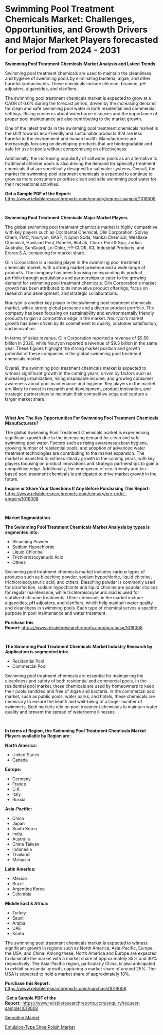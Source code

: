 <p><h1>Swimming Pool Treatment Chemicals Market: Challenges, Opportunities, and Growth Drivers and Major Market Players forecasted for period from 2024 - 2031</h1></p><p><strong>Swimming Pool Treatment Chemicals Market Analysis and Latest Trends</strong></p>
<p><p>Swimming pool treatment chemicals are used to maintain the cleanliness and hygiene of swimming pools by eliminating bacteria, algae, and other harmful contaminants. These chemicals include chlorine, bromine, pH adjusters, algaecides, and clarifiers.</p><p>The swimming pool treatment chemicals market is expected to grow at a CAGR of 6.6% during the forecast period, driven by the increasing demand for clean and safe swimming pool water in both residential and commercial settings. Rising concerns about waterborne diseases and the importance of proper pool maintenance are also contributing to the market growth.</p><p>One of the latest trends in the swimming pool treatment chemicals market is the shift towards eco-friendly and sustainable products that are less harmful to the environment and human health. Manufacturers are increasingly focusing on developing products that are biodegradable and safe for use in pools without compromising on effectiveness.</p><p>Additionally, the increasing popularity of saltwater pools as an alternative to traditional chlorine pools is also driving the demand for specialty treatment chemicals that are specifically designed for saltwater systems. Overall, the market for swimming pool treatment chemicals is expected to continue to grow as more consumers prioritize clean and safe swimming pool water for their recreational activities.</p></p>
<p><strong>Get a Sample PDF of the Report:&nbsp;</strong> <a href="https://www.reliableresearchreports.com/enquiry/request-sample/1018008">https://www.reliableresearchreports.com/enquiry/request-sample/1018008</a></p>
<p>&nbsp;</p>
<p><strong>Swimming Pool Treatment Chemicals Major Market Players</strong></p>
<p><p>The global swimming pool treatment chemicals market is highly competitive with key players such as Occidental Chemical, Olin Corporation, Solvay Chem, FMC, Nouryon, BASF, Nippon Soda, Nankai Chemical, Westlake Chemical, Haviland Pool, Robelle, BioLab, Clorox Pool & Spa, Zodiac Australia, SunGuard, Lo-Chlor, HY-CLOR, ICL Industrial Products, and Ercros S.A. competing for market share.</p><p>Olin Corporation is a leading player in the swimming pool treatment chemicals market, with a strong market presence and a wide range of products. The company has been focusing on expanding its product portfolio through acquisitions and partnerships to cater to the growing demand for swimming pool treatment chemicals. Olin Corporation's market growth has been attributed to its innovative product offerings, focus on research and development, and strategic collaborations.</p><p>Nouryon is another key player in the swimming pool treatment chemicals market, with a strong global presence and a diverse product portfolio. The company has been focusing on sustainability and environmentally friendly products to gain a competitive edge in the market. Nouryon's market growth has been driven by its commitment to quality, customer satisfaction, and innovation.</p><p>In terms of sales revenue, Olin Corporation reported a revenue of $5.58 billion in 2020, while Nouryon reported a revenue of $9.3 billion in the same year. These figures highlight the strong market position and growth potential of these companies in the global swimming pool treatment chemicals market.</p><p>Overall, the swimming pool treatment chemicals market is expected to witness significant growth in the coming years, driven by factors such as increasing urbanization, rising disposable income, and growing consumer awareness about pool maintenance and hygiene. Key players in the market are likely to invest in research and development, product innovation, and strategic partnerships to maintain their competitive edge and capture a larger market share.</p></p>
<p>&nbsp;</p>
<p><strong>What Are The Key Opportunities For Swimming Pool Treatment Chemicals Manufacturers?</strong></p>
<p><p>The global Swimming Pool Treatment Chemicals market is experiencing significant growth due to the increasing demand for clean and safe swimming pool water. Factors such as rising awareness about hygiene, growing number of residential pools, and adoption of advanced water treatment technologies are contributing to the market expansion. The market is expected to witness steady growth in the coming years, with key players focusing on product innovations and strategic partnerships to gain a competitive edge. Additionally, the emergence of eco-friendly and bio-based pool treatment chemicals is anticipated to drive market growth in the future.</p></p>
<p><strong>Inquire or Share Your Questions If Any Before Purchasing This Report:</strong> <a href="https://www.reliableresearchreports.com/enquiry/pre-order-enquiry/1018008">https://www.reliableresearchreports.com/enquiry/pre-order-enquiry/1018008</a></p>
<p>&nbsp;</p>
<p><strong>Market Segmentation</strong></p>
<p><strong>The Swimming Pool Treatment Chemicals Market Analysis by types is segmented into:</strong></p>
<p><ul><li>Bleaching Powder</li><li>Sodium Hypochlorite</li><li>Liquid Chlorine</li><li>Trichloroisocyanuric Acid</li><li>Others</li></ul></p>
<p><p>Swimming pool treatment chemicals market includes various types of products such as bleaching powder, sodium hypochlorite, liquid chlorine, trichloroisocyanuric acid, and others. Bleaching powder is commonly used for disinfection, sodium hypochlorite and liquid chlorine are popular choices for regular maintenance, while trichloroisocyanuric acid is used for stabilized chlorine treatments. Other chemicals in the market include algaecides, pH adjusters, and clarifiers, which help maintain water quality and cleanliness in swimming pools. Each type of chemical serves a specific purpose in pool maintenance and water treatment.</p></p>
<p><strong>Purchase this Report:&nbsp;</strong><a href="https://www.reliableresearchreports.com/purchase/1018008">https://www.reliableresearchreports.com/purchase/1018008</a></p>
<p>&nbsp;</p>
<p><strong>The Swimming Pool Treatment Chemicals Market Industry Research by Application is segmented into:</strong></p>
<p><ul><li>Residential Pool</li><li>Commercial Pool</li></ul></p>
<p><p>Swimming pool treatment chemicals are essential for maintaining the cleanliness and safety of both residential and commercial pools. In the residential pool market, these chemicals are used by homeowners to keep their pools sanitized and free of algae and bacteria. In the commercial pool market, such as public pools, water parks, and hotels, these chemicals are necessary to ensure the health and well-being of a larger number of swimmers. Both markets rely on pool treatment chemicals to maintain water quality and prevent the spread of waterborne illnesses.</p></p>
<p>&nbsp;</p>
<p><strong>In terms of Region, the Swimming Pool Treatment Chemicals Market Players available by Region are:</strong></p>
<p>
    <p> <strong> North America: </strong>
        <ul>
            <li>United States</li>
            <li>Canada</li>
        </ul>
        </p> 
    <p> <strong> Europe: </strong>
        <ul>
            <li>Germany</li>
            <li>France</li>
            <li>U.K.</li>
            <li>Italy</li>
            <li>Russia</li>
        </ul>
        </p> 
    <p> <strong> Asia-Pacific: </strong>
        <ul>
            <li>China</li>
            <li>Japan</li>
            <li>South Korea</li>
            <li>India</li>
            <li>Australia</li>
            <li>China Taiwan</li>
            <li>Indonesia</li>
            <li>Thailand</li>
            <li>Malaysia</li>
        </ul>
        </p> 
    <p> <strong> Latin America: </strong>
        <ul>
            <li>Mexico</li>
            <li>Brazil</li>
            <li>Argentina Korea</li>
            <li>Colombia</li>
        </ul>
        </p> 
    <p> <strong> Middle East & Africa: </strong>
        <ul>
            <li>Turkey</li>
            <li>Saudi</li>
            <li>Arabia</li>
            <li>UAE</li>
            <li>Korea</li>
        </ul>
    </p>
    </p>
<p><p>The swimming pool treatment chemicals market is expected to witness significant growth in regions such as North America, Asia-Pacific, Europe, the USA, and China. Among these, North America and Europe are expected to dominate the market with a market share of approximately 35% and 30% respectively. The Asia-Pacific region, particularly China, is also anticipated to exhibit substantial growth, capturing a market share of around 25%. The USA is expected to hold a market share of approximately 10%.</p></p>
<p><strong>Purchase this Report: </strong><a href="https://www.reliableresearchreports.com/purchase/1018008">https://www.reliableresearchreports.com/purchase/1018008</a></p>
<p>&nbsp;<strong>Get a Sample PDF of the Report:&nbsp;&nbsp;</strong><a href="https://www.reliableresearchreports.com/enquiry/request-sample/1018008">https://www.reliableresearchreports.com/enquiry/request-sample/1018008</a></p>
<p><strong></strong></p>
<p><p><a href="https://view.publitas.com/reportprime-1/smoothie-market-size-share-trends-analysis-report-by-application-regional-outlook-competitive-strategies-and-segment-forecasts-2024-2031/">Smoothie Market</a></p><p><a href="https://boundless-drawbridge-702.notion.site/Decoding-the-Emulsion-Type-Shoe-Polish-Market-A-Deep-Dive-into-the-Latest-Market-Trends-Market-Seg-ea3509a9dad7466ead37037435ef7622">Emulsion-Type Shoe Polish Market</a></p></p>